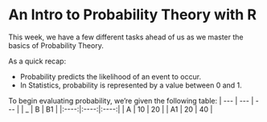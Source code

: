 # An Intro to Probability Theory with R

This week, we have a few different tasks ahead of us as we master the basics of Probability Theory.

As a quick recap:
- Probability predicts the likelihood of an event to occur.
- In Statistics, probability is represented by a value between 0 and 1.

To begin evaluating probability, we’re given the following table:
| --- | --- | --- |
| _  | B  | B1 |
|:----:|:----:|:----:|
| A  | 10 | 20 |
| A1 | 20 | 40 |
